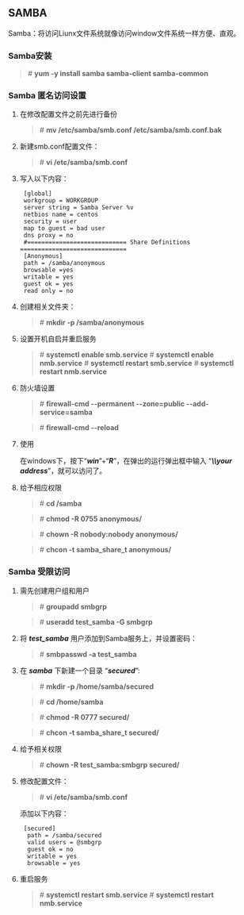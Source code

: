 ## SAMBA

Samba：将访问Liunx文件系统就像访问window文件系统一样方便、直观。

### Samba安装

> \# **yum -y install samba samba-client samba-common**

### Samba 匿名访问设置

1. 在修改配置文件之前先进行备份

	> \# **mv /etc/samba/smb.conf /etc/samba/smb.conf.bak**


2. 新建smb.conf配置文件：

	> \# **vi /etc/samba/smb.conf**

3. 写入以下内容：

		[global]
		workgroup = WORKGROUP
		server string = Samba Server %v
		netbios name = centos
		security = user
		map to guest = bad user
		dns proxy = no
		#============================ Share Definitions ============================== 
		[Anonymous]
		path = /samba/anonymous
		browsable =yes
		writable = yes
		guest ok = yes
		read only = no

4. 创建相关文件夹：

	> \# **mkdir -p /samba/anonymous**

5. 设置开机自启并重启服务

	> \# **systemctl enable smb.service**
	> \# **systemctl enable nmb.service**
	> \# **systemctl restart smb.service**
	> \# **systemctl restart nmb.service**

6. 防火墙设置

	> \# **firewall-cmd --permanent --zone=public --add-service=samba**

	> \# **firewall-cmd --reload**

7. 使用

	在windows下，按下“***win***”+“***R***”，在弹出的运行弹出框中输入 “***\\\\your  address***”，就可以访问了。

8. 给予相应权限

	> \# **cd /samba**

	> \# **chmod -R 0755 anonymous/**

	> \# **chown -R nobody:nobody anonymous/**

	> \# **chcon -t samba_share_t anonymous/**

### Samba 受限访问

1. 需先创建用户组和用户

	> \# **groupadd smbgrp**

	> \# **useradd test_samba -G smbgrp**

2. 将 ***test_samba*** 用户添加到Samba服务上，并设置密码：

	> \# **smbpasswd -a test_samba**

3. 在 ***samba*** 下新建一个目录 “***secured***”:

	> \# **mkdir -p /home/samba/secured**

	> \# **cd /home/samba**

	> \# **chmod -R 0777 secured/**

	> \# **chcon -t samba_share_t secured/**

4. 给予相关权限

	> \# **chown -R test_samba:smbgrp secured/**

4. 修改配置文件：

	> \# **vi /etc/samba/smb.conf**

	添加以下内容：

		[secured]
		 path = /samba/secured
		 valid users = @smbgrp
		 guest ok = no
		 writable = yes
 		 browsable = yes

5. 重启服务

	> \# **systemctl restart smb.service**
	> \# **systemctl restart nmb.service**

